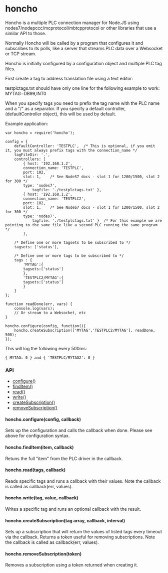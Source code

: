 honcho
======

Honcho is a multiple PLC connection manager for Node.JS using nodes7/nodepccc/mcprotocol/mbtcpprotocol or other libraries that use a similar API to those.

Normally Honcho will be called by a program that configures it and subscribes to its polls, like a server that streams PLC data over a Websocket or TCP stream.

Honcho is initially configured by a configuration object and multiple PLC tag files.

First create a tag to address translation file using a text editor:

testplctags.txt should have only one line for the following example to work:
	MYTAG=DB99,INT0

When you specify tags you need to prefix the tag name with the PLC name and a "/" as a separator.  If you specify a default controller, (defaultController object), this will be used by default.

Example application:

	var honcho = require('honcho');

	config = {
		defaultController: 'TESTPLC',  /* This is optional, if you omit it, you must always prefix tags with the connection_name */
		tagFileDir: '.',
		controllers: [
			{ host: '192.168.1.2',
			connection_name: 'TESTPLC',
			port: 102,
			slot: 1, 	/* See NodeS7 docs - slot 1 for 1200/1500, slot 2 for 300 */
			type: 'nodes7',
      			tagfile: './testplctags.txt' },
			{ host: '192.168.1.2',
			connection_name: 'TESTPLC2',
			port: 102,
			slot: 1, 	/* See NodeS7 docs - slot 1 for 1200/1500, slot 2 for 300 */
			type: 'nodes7',
      			tagfile: './testplctags.txt' }  /* For this example we are pointing to the same file like a second PLC running the same program */
  			],

  		/* Define one or more tagsets to be subscribed to */
		tagsets: ['status'],

  		/* Define one or more tags to be subscribed to */
		tags : {
			'MYTAG':{
			tagsets:['status']
			},
			'TESTPLC2/MYTAG':{
			tagsets:['status']
			}		
		}
	};

	function readDone(err, vars) {
		console.log(vars);
		// Or stream to a Websocket, etc
	}

	honcho.configure(config, function(){
		honcho.createSubscription(['MYTAG','TESTPLC2/MYTAG'], readDone, 500);
	});

This will log the following every 500ms:

	{ MYTAG: 0 } and { 'TESTPLC/MYTAG2': 0 }



### API
 - [configure()](#configure)
 - [findItem()](#findItem)
 - [read()](#read)
 - [write()](#write)
 - [createSubscription()](#createSubscription)
 - [removeSubscription()](#removeSubscription)

#### <a name="configure"></a>honcho.configure(config, callback)
Sets up the configuration and calls the callback when done.  Please see above for configuration syntax.

#### <a name="findItem"></a>honcho.findItem(item, callback)
Retuns the full "item" from the PLC driver in the callback.

#### <a name="read"></a>honcho.read(tags, callback)
Reads specific tags and runs a callback with their values.  Note the callback is called as callback(err, values).

#### <a name="write"></a>honcho.write(tag, value, callback)
Writes a specific tag and runs an optional callback with the result.

#### <a name="createSubscription"></a>honcho.createSubscription(tag array, callback, interval)
Sets up a subscription that will return the values of listed tags every timeout via the callback.  Returns a token useful for removing subscriptions.  Note the callback is called as callback(err, values).

#### <a name="removeSubscription"></a>honcho.removeSubscription(token)
Removes a subscription using a token returned when creating it.

